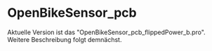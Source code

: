 # OpenBikeSensor_pcb

Aktuelle Version ist das "OpenBikeSensor_pcb_flippedPower_b.pro".
Weitere Beschreibung folgt demnächst.
